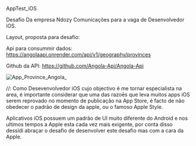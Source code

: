 AppTest_iOS 

Desafio Da empresa  Ndozy Comunicações para a vaga de Desenvolvedor iOS. 

Layout, proposta para desafio: 

Api para consummir dados: https://angolaapi.onrender.com/api/v1/geography/provinces

Github da API: https://github.com/Angola-Api/Angola-Api

![App_Province_Angola_](https://github.com/MarSYs1/Angola_Province/assets/48380842/6592b33f-dd25-43b0-941b-28d79b790d12)


//: Como Desevenvolvedor iOS cujo objectivo é me tornar especialista na area, é importante considerar que uma das razoēs que leva muitos apps iOS serem reprovado no momento de publicação na App Store, é facto de não obedecer o padrão de design da apple, ou o famoso Apple Style. 

Aplicativos iOS possuem um padrão de UI muito diferente do Android e nos ultimos tempos a Apple esta cada vez mais exigente, por conta disso dessidi abraçar o desafio de desenvolver este desafio mas com a cara da Apple. 
